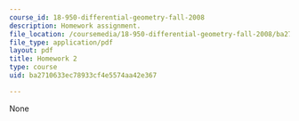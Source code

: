 ```yaml
---
course_id: 18-950-differential-geometry-fall-2008
description: Homework assignment.
file_location: /coursemedia/18-950-differential-geometry-fall-2008/ba2710633ec78933cf4e5574aa42e367_homework2.pdf
file_type: application/pdf
layout: pdf
title: Homework 2
type: course
uid: ba2710633ec78933cf4e5574aa42e367

---
```

None